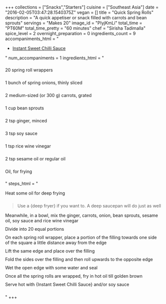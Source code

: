 +++
collections = ["Snacks","Starters"]
cuisine = ["Southeast Asia"]
date = "2016-02-05T03:47:28.1540375Z"
vegan = []
title = "Quick Spring Rolls"
description = "A quick appetiser or snack filled with carrots and bean sprouts"
servings = "Makes 20"
image_id = "PIyjKmLi"
total_time = "PT60M"
total_time_pretty = "60 minutes"
chef = "Sirisha Tadimalla"
spice_level = 2
overnight_preparation = 0
ingredients_count = 9
accompaniments_html = "<ul><li><a href = '../HsPOJqgT/'>Instant Sweet Chilli Sauce</a></li></ul>"
num_accompaniments = 1
ingredients_html = "<ul style='padding-left: 0; list-style: none;'><li itemprop='recipeIngredient' style='margin: 8px 0px;padding: 8px 0px;'>20 spring roll wrappers</li><li itemprop='recipeIngredient' style='margin: 8px 0px;padding: 8px 0px;'>1 bunch of spring onions, thinly sliced</li><li itemprop='recipeIngredient' style='margin: 8px 0px;padding: 8px 0px;'>2 medium-sized (or 300 g) carrots, grated</li><li itemprop='recipeIngredient' style='margin: 8px 0px;padding: 8px 0px;'>1 cup bean sprouts</li><li itemprop='recipeIngredient' style='margin: 8px 0px;padding: 8px 0px;'>2 tsp ginger, minced</li><li itemprop='recipeIngredient' style='margin: 8px 0px;padding: 8px 0px;'>3 tsp soy sauce</li><li itemprop='recipeIngredient' style='margin: 8px 0px;padding: 8px 0px;'>1 tsp rice wine vinegar</li><li itemprop='recipeIngredient' style='margin: 8px 0px;padding: 8px 0px;'>2 tsp sesame oil or regular oil</li><li itemprop='recipeIngredient' style='margin: 8px 0px;padding: 8px 0px;'>Oil, for frying</li></ul>"
steps_html = "<ol style='list-style: none inside; padding-left: 0px;'><li style='padding-bottom: 10px;'><i class='step-track-icon fa fa-square-o'></i><span class='step-text' itemprop='recipeInstructions'>Heat some oil for deep frying</span></li><blockquote>Use a {deep fryer} if you want to. A deep saucepan will do just as well</blockquote><li style='padding-bottom: 10px;'><i class='step-track-icon fa fa-square-o'></i><span class='step-text' itemprop='recipeInstructions'>Meanwhile, in a bowl, mix the ginger, carrots, onion, bean sprouts, sesame oil, soy sauce and rice wine vinegar</span></li><li style='padding-bottom: 10px;'><i class='step-track-icon fa fa-square-o'></i><span class='step-text' itemprop='recipeInstructions'>Divide into 20 equal portions</span></li><li style='padding-bottom: 10px;'><i class='step-track-icon fa fa-square-o'></i><span class='step-text' itemprop='recipeInstructions'>On each spring roll wrapper, place a portion of the filling towards one side of the square a little distance away from the edge</span></li><li style='padding-bottom: 10px;'><i class='step-track-icon fa fa-square-o'></i><span class='step-text' itemprop='recipeInstructions'>Lift the same edge and place over the filling</span></li><li style='padding-bottom: 10px;'><i class='step-track-icon fa fa-square-o'></i><span class='step-text' itemprop='recipeInstructions'>Fold the sides over the filling and then roll upwards to the opposite edge</span></li><li style='padding-bottom: 10px;'><i class='step-track-icon fa fa-square-o'></i><span class='step-text' itemprop='recipeInstructions'>Wet the open edge with some water and seal</span></li><li style='padding-bottom: 10px;'><i class='step-track-icon fa fa-square-o'></i><span class='step-text' itemprop='recipeInstructions'>Once all the spring rolls are wrapped, fry in hot oil till golden brown</span></li><li style='padding-bottom: 10px;'><i class='step-track-icon fa fa-square-o'></i><span class='step-text' itemprop='recipeInstructions'>Serve hot with {Instant Sweet Chilli Sauce} and/or soy sauce</span></li></ol>"
+++

